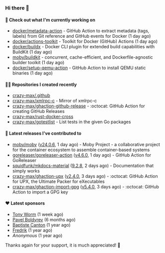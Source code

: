 ### Hi there 👋

#### 👷 Check out what I'm currently working on

- [docker/metadata-action](https://github.com/docker/metadata-action) - GitHub Action to extract metadata (tags, labels) from Git reference and GitHub events for Docker (1 day ago)
- [docker/actions-toolkit](https://github.com/docker/actions-toolkit) - Toolkit for Docker (GitHub) Actions (1 day ago)
- [docker/buildx](https://github.com/docker/buildx) - Docker CLI plugin for extended build capabilities with BuildKit (1 day ago)
- [moby/buildkit](https://github.com/moby/buildkit) - concurrent, cache-efficient, and Dockerfile-agnostic builder toolkit (1 day ago)
- [docker/setup-qemu-action](https://github.com/docker/setup-qemu-action) - GitHub Action to install QEMU static binaries (1 day ago)

#### 👨‍💻 Repositories I created recently

- [crazy-max/.github](https://github.com/crazy-max/.github)
- [crazy-max/xmlrpc-c](https://github.com/crazy-max/xmlrpc-c) - Mirror of xmlrpc-c
- [crazy-max/ghaction-github-release](https://github.com/crazy-max/ghaction-github-release) - :octocat: GitHub Action for creating GitHub Releases
- [crazy-max/rust-docker-cross](https://github.com/crazy-max/rust-docker-cross)
- [crazy-max/gotestlist](https://github.com/crazy-max/gotestlist) - List tests in the given Go packages

#### 🚀 Latest releases I've contributed to

- [moby/moby](https://github.com/moby/moby) ([v24.0.6](https://github.com/moby/moby/releases/tag/v24.0.6), 1 day ago) - Moby Project - a collaborative project for the container ecosystem to assemble container-based systems
- [goreleaser/goreleaser-action](https://github.com/goreleaser/goreleaser-action) ([v4.6.0](https://github.com/goreleaser/goreleaser-action/releases/tag/v4.6.0), 1 day ago) - GitHub Action for GoReleaser
- [squidfunk/mkdocs-material](https://github.com/squidfunk/mkdocs-material) ([9.2.8](https://github.com/squidfunk/mkdocs-material/releases/tag/9.2.8), 2 days ago) - Documentation that simply works
- [crazy-max/ghaction-upx](https://github.com/crazy-max/ghaction-upx) ([v2.4.0](https://github.com/crazy-max/ghaction-upx/releases/tag/v2.4.0), 3 days ago) - :octocat: GitHub Action for UPX, the Ultimate Packer for eXecutables
- [crazy-max/ghaction-import-gpg](https://github.com/crazy-max/ghaction-import-gpg) ([v5.4.0](https://github.com/crazy-max/ghaction-import-gpg/releases/tag/v5.4.0), 3 days ago) - :octocat: GitHub Action to import a GPG key

#### ❤️ Latest sponsors
- [Tony Worm](https://github.com/verdverm) (1 week ago)
- [Pavel Boldyrev](https://github.com/bpg) (6 months ago)
- [Baptiste Canton](https://github.com/batmac) (1 year ago)
- [Fredrik](https://github.com/fredrikscode) (1 year ago)
- _Anonymous_ (1 year ago)

Thanks again for your support, it is much appreciated! 🙏

